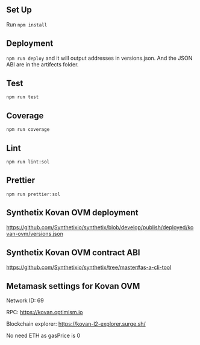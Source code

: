 ## Set Up

Run `npm install`

## Deployment

`npm run deploy` and it will output addresses in versions.json. And the JSON ABI are in the artifects folder. 

## Test

`npm run test`

## Coverage

`npm run coverage`

## Lint

`npm run lint:sol`

## Prettier

`npm run prettier:sol`

## Synthetix Kovan OVM deployment

https://github.com/Synthetixio/synthetix/blob/develop/publish/deployed/kovan-ovm/versions.json

## Synthetix Kovan OVM contract ABI

https://github.com/Synthetixio/synthetix/tree/master#as-a-cli-tool

## Metamask settings for Kovan OVM

Network ID: 69

RPC: https://kovan.optimism.io

Blockchain explorer: https://kovan-l2-explorer.surge.sh/

No need ETH as gasPrice is 0

